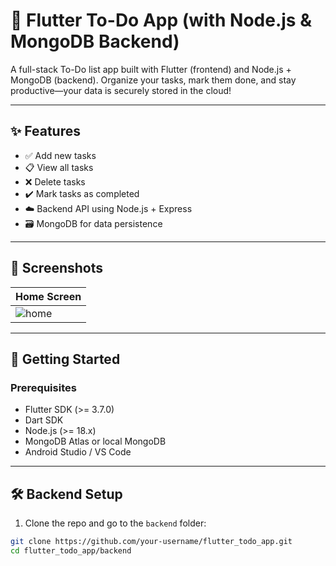 # 📝 Flutter To-Do App (with Node.js & MongoDB Backend)

A full-stack To-Do list app built with Flutter (frontend) and Node.js + MongoDB (backend). Organize your tasks, mark them done, and stay productive—your data is securely stored in the cloud!

---

## ✨ Features

- ✅ Add new tasks
- 📋 View all tasks
- ❌ Delete tasks
- ✔️ Mark tasks as completed
- ☁️ Backend API using Node.js + Express
- 🗃️ MongoDB for data persistence

---

## 📱 Screenshots

| Home Screen |
|-------------|
| ![home](screenshots/home.png) | 

---

## 🚀 Getting Started

### Prerequisites

- Flutter SDK (>= 3.7.0)
- Dart SDK
- Node.js (>= 18.x)
- MongoDB Atlas or local MongoDB
- Android Studio / VS Code

---

## 🛠️ Backend Setup

1. Clone the repo and go to the `backend` folder:

```bash
git clone https://github.com/your-username/flutter_todo_app.git
cd flutter_todo_app/backend
